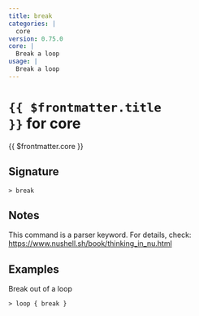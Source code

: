 ```yaml
---
title: break
categories: |
  core
version: 0.75.0
core: |
  Break a loop
usage: |
  Break a loop
---
```


# <code>{{ $frontmatter.title }}</code> for core

<div class='command-title'>{{ $frontmatter.core }}</div>

## Signature

```> break ```

## Notes
This command is a parser keyword. For details, check:
  https://www.nushell.sh/book/thinking_in_nu.html
## Examples

Break out of a loop
```shell
> loop { break }
```
